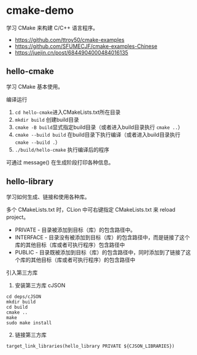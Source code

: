 # cmake-demo
学习 CMake 来构建 C/C++ 语言程序。

- https://github.com/ttroy50/cmake-examples
- https://github.com/SFUMECJF/cmake-examples-Chinese
- https://juejin.cn/post/6844904000484016135

## hello-cmake 
学习 CMake 基本使用。

编译运行
1. `cd hello-cmake`进入CMakeLists.txt所在目录
2. `mkdir build` 创建build目录
3. `cmake -B build`显式指定build目录（或者进入build目录执行 `cmake ..`）
4. `cmake --build build` 在build目录下执行编译（或者进入build目录执行 `cmake --build .`）
5. `./build/hello-cmake` 执行编译后的程序

可通过 message() 在生成阶段打印各种信息。

## hello-library
学习如何生成、链接和使用各种库。

多个 CMakeLists.txt 时，CLion 中可右键指定 CMakeLists.txt 来 reload project。

- PRIVATE - 目录被添加到目标（库）的包含路径中。
- INTERFACE - 目录没有被添加到目标（库）的包含路径中，而是链接了这个库的其他目标（库或者可执行程序）包含路径中
- PUBLIC - 目录既被添加到目标（库）的包含路径中，同时添加到了链接了这个库的其他目标（库或者可执行程序）的包含路径中

引入第三方库
1. 安装第三方库 cJSON
```shell
cd deps/cJSON
mkdir build
cd build
cmake ..
make
sudo make install
```
2. 链接第三方库
```
target_link_libraries(hello_library PRIVATE ${CJSON_LIBRARIES})
```
